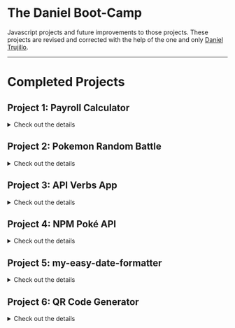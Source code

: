 # The Daniel Boot-Camp

Javascript projects and future improvements to those projects. These projects are revised and corrected with the help of the one and only [Daniel Trujillo](https://github.com/danieltrujillo003).

---

# Completed Projects

## Project 1: Payroll Calculator
<details>
<summary>Check out the details</summary>

A Payroll app that was created to track employees' payments throughout their entire contract time.

### Preview

![image](https://github.com/user-attachments/assets/5a22e15b-51eb-47cb-b374-143ad27cd859)


### Link to Demo

[Payroll Calculator](https://regal-chaja-a4a36e.netlify.app)
</details>

## Project 2: Pokemon Random Battle
<details>
<summary>Check out the details</summary>

This app plays a random fight between two Pokemons

### Preview

![gif_recording](https://github.com/user-attachments/assets/1c7e681a-214d-47f7-923a-fa0ccc39f912)

### Link to Demo

[Pokemon Random Battle](https://idyllic-treacle-712444.netlify.app)
</details>

## Project 3: API Verbs App
<details>
<summary>Check out the details</summary>

This app was created to test the 4 basic HTTP verbs: GET, POST, PUT and DELETE

### Preview

![opera_cPewIDRrjP](https://github.com/user-attachments/assets/15e5e51b-bee4-44c8-95e0-2e352ff5f4d7)

### Link to Demo

[API Verbs App](https://api-verbs-app.netlify.app)
</details>

## Project 4: NPM Poké API
<details>
<summary>Check out the details</summary>

This app is an npm package that you can install to retrieve basic data about a Pokémon you input as an argument.

### Preview

![npm-poke-api gif](https://github.com/user-attachments/assets/c26dc013-6491-4882-bdee-9246bfc48167)

### Link to Demo

[NPM Poké API](https://www.npmjs.com/package/npm-poke-api)
</details>

## Project 5: my-easy-date-formatter
<details>
<summary>Check out the details</summary>

An npm package aimed to help formatting dates into a more human-friendly way.

### Link to NPM Package

[my-easy-date-formatter](https://www.npmjs.com/package/my-easy-date-formatter)
</details>

## Project 6: QR Code Generator
<details>
<summary>Check out the details</summary>


### Preview

![Untitled video - Made with Clipchamp (1)](https://github.com/user-attachments/assets/15dadd73-7c95-4aba-ac8f-8d3df90074a6)

### Link to Demo

[QR Code Generator](https://my-qr-code-devchallenge.netlify.app/)
</details>
